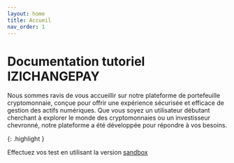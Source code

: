 ```yaml
---
layout: home
title: Accueil
nav_order: 1
---
```

# Documentation tutoriel IZICHANGEPAY
Nous sommes ravis de vous accueillir sur notre plateforme de portefeuille cryptomonnaie, conçue pour offrir une expérience sécurisée et efficace de gestion des actifs numériques. Que vous soyez un utilisateur débutant cherchant à explorer le monde des cryptomonnaies ou un investisseur chevronné, notre plateforme a été développée pour répondre à vos besoins.

{: .highlight }

Effectuez vos test en utilisant la version [sandbox](./ipn_config)

